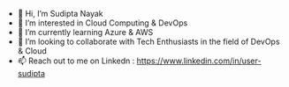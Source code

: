 - 👋 Hi, I’m Sudipta Nayak
- 👀 I’m interested in Cloud Computing & DevOps
- 🌱 I’m currently learning Azure & AWS
- 💞️ I’m looking to collaborate with Tech Enthusiasts in the field of DevOps & Cloud
- 📫 Reach out to me on Linkedn : https://www.linkedin.com/in/user-sudipta
